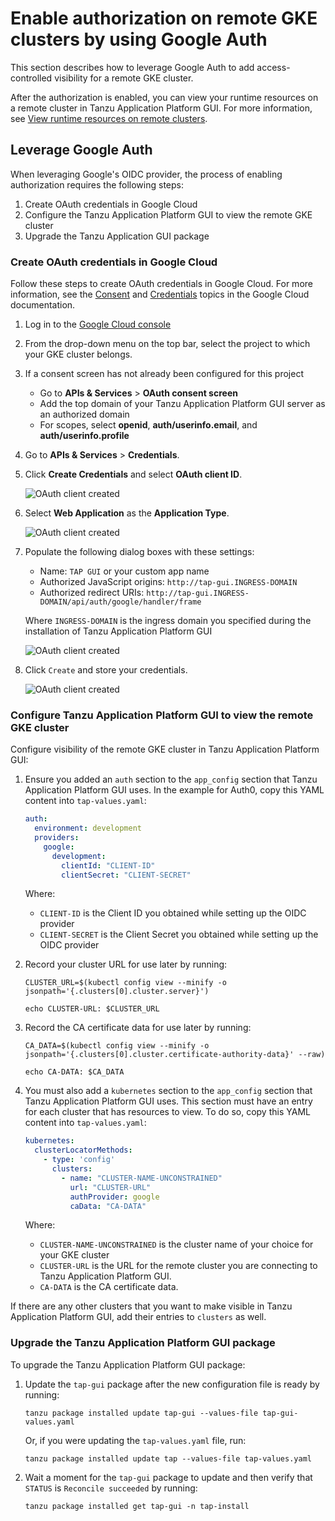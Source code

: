 # Enable authorization on remote GKE clusters by using Google Auth

This section describes how to leverage Google Auth to add access-controlled visibility for a remote
GKE cluster.

After the authorization is enabled, you can view your runtime resources on a remote cluster in
Tanzu Application Platform GUI. For more information, see
[View runtime resources on remote clusters](view-rsrcs-rbac-only-global.md).

## <a id="googles-oidc-provider"></a> Leverage Google Auth

When leveraging Google's OIDC provider, the process of enabling authorization requires the following
steps:

1. Create OAuth credentials in Google Cloud
1. Configure the Tanzu Application Platform GUI to view the remote GKE cluster
1. Upgrade the Tanzu Application GUI package

### <a id="create-oauth-creds"></a> Create OAuth credentials in Google Cloud

Follow these steps to create OAuth credentials in Google Cloud. For more information, see
the [Consent](https://console.cloud.google.com/apis/credentials/consent) and
[Credentials](https://console.cloud.google.com/apis/credentials) topics in the Google Cloud
documentation.

1. Log in to the [Google Cloud console](https://console.cloud.google.com)
1. From the drop-down menu on the top bar, select the project to which your GKE cluster belongs.
1. If a consent screen has not already been configured for this project

    - Go to **APIs & Services** > **OAuth consent screen**
    - Add the top domain of your Tanzu Application Platform GUI server as an authorized domain
    - For scopes, select **openid**, **auth/userinfo.email**, and **auth/userinfo.profile**

1. Go to **APIs & Services** > **Credentials**.
1. Click **Create Credentials** and select **OAuth client ID**.

    ![OAuth client created](../plugins/images/tap-gui-gke-auth-1.png)

1. Select **Web Application** as the **Application Type**.

    ![OAuth client created](../plugins/images/tap-gui-gke-auth-2.png)

1. Populate the following dialog boxes with these settings:

    - Name: `TAP GUI` or your custom app name
    - Authorized JavaScript origins: `http://tap-gui.INGRESS-DOMAIN`
    - Authorized redirect URIs: `http://tap-gui.INGRESS-DOMAIN/api/auth/google/handler/frame`

    Where `INGRESS-DOMAIN` is the ingress domain you specified during the installation of
    Tanzu Application Platform GUI

    ![OAuth client created](../plugins/images/tap-gui-gke-auth-3.png)

1. Click `Create` and store your credentials.

    ![OAuth client created](../plugins/images/tap-gui-gke-auth-4.png)

### <a id="configure-tap-gui"></a> Configure Tanzu Application Platform GUI to view the remote GKE cluster

Configure visibility of the remote GKE cluster in Tanzu Application Platform GUI:

1. Ensure you added an `auth` section to the `app_config` section that Tanzu Application Platform GUI
uses. In the example for Auth0, copy this YAML content into `tap-values.yaml`:

    ```yaml
    auth:
      environment: development
      providers:
        google:
          development:
            clientId: "CLIENT-ID"
            clientSecret: "CLIENT-SECRET"
    ```

    Where:

    - `CLIENT-ID` is the Client ID you obtained while setting up the OIDC provider
    - `CLIENT-SECRET` is the Client Secret you obtained while setting up the OIDC provider

1. Record your cluster URL for use later by running:

    ```console
    CLUSTER_URL=$(kubectl config view --minify -o jsonpath='{.clusters[0].cluster.server}')

    echo CLUSTER-URL: $CLUSTER_URL
    ```

1. Record the CA certificate data for use later by running:

    ```console
    CA_DATA=$(kubectl config view --minify -o jsonpath='{.clusters[0].cluster.certificate-authority-data}' --raw)

    echo CA-DATA: $CA_DATA
    ```

1. You must also add a `kubernetes` section to the `app_config` section that
Tanzu Application Platform GUI uses. This section must have an entry for each cluster that has
resources to view. To do so, copy this YAML content into `tap-values.yaml`:

    ```yaml
    kubernetes:
      clusterLocatorMethods:
        - type: 'config'
          clusters:
            - name: "CLUSTER-NAME-UNCONSTRAINED"
              url: "CLUSTER-URL"
              authProvider: google
              caData: "CA-DATA"
    ```

    Where:

    - `CLUSTER-NAME-UNCONSTRAINED` is the cluster name of your choice for your GKE cluster
    - `CLUSTER-URL` is the URL for the remote cluster you are connecting to
    Tanzu Application Platform GUI.
    - `CA-DATA` is the CA certificate data.

If there are any other clusters that you want to make visible in Tanzu Application Platform GUI, add
their entries to `clusters` as well.

### <a id="upgrade-tap-gui"></a> Upgrade the Tanzu Application Platform GUI package

To upgrade the Tanzu Application Platform GUI package:

1. Update the `tap-gui` package after the new configuration file is ready by running:

    ```console
    tanzu package installed update tap-gui --values-file tap-gui-values.yaml
    ```

    Or, if you were updating the `tap-values.yaml` file, run:

    ```console
    tanzu package installed update tap --values-file tap-values.yaml
    ```

1. Wait a moment for the `tap-gui` package to update and then verify that `STATUS` is
`Reconcile succeeded` by running:

    ```console
    tanzu package installed get tap-gui -n tap-install
    ```
